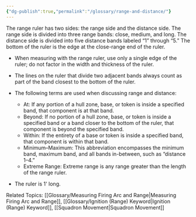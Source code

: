 ```yaml
---
{"dg-publish":true,"permalink":"/glossary/range-and-distance/"}
---
```


The range ruler has two sides: the range side and the distance side. The range side is divided into three range bands: close, medium, and long. The distance side is divided into five distance bands labeled “1” through “5.” The bottom of the ruler is the edge at the close-range end of the ruler.

- When measuring with the range ruler, use only a single edge of the ruler; do not factor in the width and thickness of the ruler.
- The lines on the ruler that divide two adjacent bands always count as part of the band closest to the bottom of the ruler.
- The following terms are used when discussing range and distance:
    - At: If any portion of a hull zone, base, or token is inside a specified band, that component is at that band.
    - Beyond: If no portion of a hull zone, base, or token is inside a specified band or a band closer to the bottom of the ruler, that component is beyond the specified band.
    - Within: If the entirety of a base or token is inside a specified band, that component is within that band.
    - Minimum–Maximum: This abbreviation encompasses the minimum band, maximum band, and all bands in-between, such as “distance 1–4.”
    - Extreme Range: Extreme range is any range greater than the length of the range ruler.

- The ruler is 1' long.

Related Topics: [[Glossary/Measuring Firing Arc and Range\|Measuring Firing Arc and Range]], [[Glossary/Ignition (Range) Keyword\|Ignition (Range) Keyword]], [[Squadron Movement\|Squadron Movement]]
